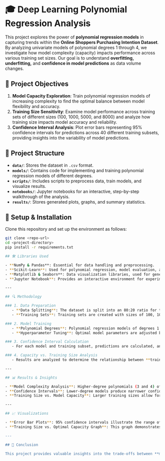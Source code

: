 # 🎓 Deep Learning Polynomial Regression Analysis

This project explores the power of **polynomial regression models** in capturing trends within the **Online Shoppers Purchasing Intention Dataset**. By analyzing univariate models of polynomial degrees 1 through 4, we investigate how model complexity (capacity) impacts performance across various training set sizes. Our goal is to understand **overfitting, underfitting,** and **confidence in model predictions** as data volume changes.

## 🌟 Project Objectives

1. **Model Capacity Exploration**: Train polynomial regression models of increasing complexity to find the optimal balance between model flexibility and accuracy.
2. **Training Size Sensitivity**: Examine model performance across training sets of different sizes (100, 1000, 5000, and 8000) and analyze how training size impacts model accuracy and reliability.
3. **Confidence Interval Analysis**: Plot error bars representing 95% confidence intervals for predictions across 40 different training subsets, providing insights into the variability of model predictions.

## 📂 Project Structure

- **`data/`**: Stores the dataset in `.csv` format.
- **`models/`**: Contains code for implementing and training polynomial regression models of different degrees.
- **`scripts/`**: Includes scripts to preprocess data, train models, and visualize results.
- **`notebooks/`**: Jupyter notebooks for an interactive, step-by-step walkthrough of the analysis.
- **`results/`**: Stores generated plots, graphs, and summary statistics.

## 🚀 Setup & Installation

Clone this repository and set up the environment as follows:

```bash
git clone <repo-url>
cd <project-directory>
pip install -r requirements.txt

## 🛠️ Libraries Used

- **NumPy & Pandas**: Essential for data handling and preprocessing.
- **Scikit-Learn**: Used for polynomial regression, model evaluation, and train-test splitting.
- **Matplotlib & Seaborn**: Data visualization libraries, used for generating plots such as confidence intervals and performance graphs.
- **Jupyter Notebook**: Provides an interactive environment for experimentation and documentation.

---

## 🔍 Methodology

### 1. Data Preparation
   - **Data Splitting**: The dataset is split into an 80:20 ratio for training and testing to ensure robust model evaluation.
   - **Training Sets**: Training sets are created with sizes of 100, 1000, 5000, and 8000, each with 40 random subsets. These subsets capture variability and facilitate confidence interval estimation.

### 2. Model Training
   - **Polynomial Degrees**: Polynomial regression models of degrees 1 (linear) through 4 are implemented to examine different levels of model capacity.
   - **Hyperparameter Tuning**: Optimal model parameters are adjusted based on training performance and error minimization.

### 3. Confidence Interval Calculation
   - For each model and training subset, predictions are calculated, and a 95% confidence interval is generated. This process helps in understanding prediction stability across different training sizes.

### 4. Capacity vs. Training Size Analysis
   - Results are analyzed to determine the relationship between **training size** and **optimal model capacity**. Insights from this analysis help evaluate which model complexity best generalizes across various data volumes.

---

## 📊 Results & Insights

- **Model Complexity Analysis**: Higher-degree polynomials (3 and 4) offer greater flexibility but may risk overfitting on smaller training sets.
- **Confidence Intervals**: Lower-degree models produce narrower confidence intervals, indicating more stable predictions, while higher-degree models show broader intervals, reflecting greater variability.
- **Training Size vs. Model Capacity**: Larger training sizes allow for more complex models without overfitting, enhancing generalization.

---

## 📈 Visualizations

- **Error Bar Plots**: 95% confidence intervals illustrate the range of predictions for each model and training subset.
- **Training Size vs. Optimal Capacity Graph**: This graph demonstrates how the model's optimal complexity evolves with training size.

---

## 📝 Conclusion

This project provides valuable insights into the trade-offs between **model complexity** and **training data volume**. By analyzing confidence intervals and optimal capacity, we gain a better understanding of how to select the best model for a given dataset, balancing between underfitting and overfitting.
